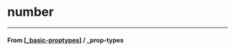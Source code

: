 # number

---

#### **From** [[_basic-proptypes]] / \_prop-types

[//begin]: # "Autogenerated link references for markdown compatibility"
[_basic-proptypes]: _basic-proptypes "Basic PropTypes"
[//end]: # "Autogenerated link references"
